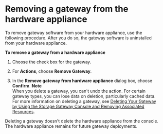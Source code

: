 # Removing a gateway from the hardware appliance<a name="appliance-remove-gateway"></a>

To remove gateway software from your hardware appliance, use the following procedure\. After you do so, the gateway software is uninstalled from your hardware appliance\.

**To remove a gateway from a hardware appliance**

1. Choose the check box for the gateway\.

1. For **Actions**, choose **Remove Gateway**\.

1. In the **Remove gateway from hardware appliance** dialog box, choose **Confirm**\.
**Note**  
When you delete a gateway, you can't undo the action\. For certain gateway types, you can lose data on deletion, particularly cached data\. For more information on deleting a gateway, see [Deleting Your Gateway by Using the Storage Gateway Console and Removing Associated Resources](deleting-gateway-common.md)\.

Deleting a gateway doesn't delete the hardware appliance from the console\. The hardware appliance remains for future gateway deployments\.